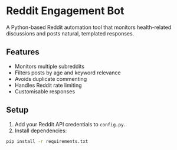 # Reddit Engagement Bot

A Python-based Reddit automation tool that monitors health-related discussions and posts natural, templated responses.

## Features

- Monitors multiple subreddits
- Filters posts by age and keyword relevance
- Avoids duplicate commenting
- Handles Reddit rate limiting
- Customisable responses

## Setup

1. Add your Reddit API credentials to `config.py`.
2. Install dependencies:

```bash
pip install -r requirements.txt
```
